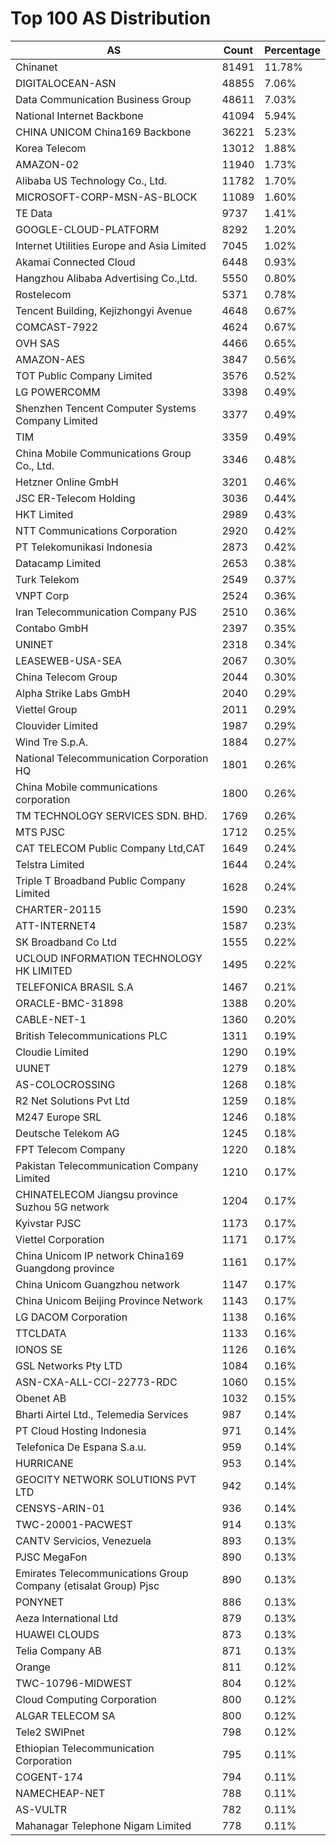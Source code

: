 # Top 100 AS Distribution
| AS | Count | Percentage |
|----|----|----|
| Chinanet | 81491 | 11.78% |
| DIGITALOCEAN-ASN | 48855 | 7.06% |
| Data Communication Business Group | 48611 | 7.03% |
| National Internet Backbone | 41094 | 5.94% |
| CHINA UNICOM China169 Backbone | 36221 | 5.23% |
| Korea Telecom | 13012 | 1.88% |
| AMAZON-02 | 11940 | 1.73% |
| Alibaba US Technology Co., Ltd. | 11782 | 1.70% |
| MICROSOFT-CORP-MSN-AS-BLOCK | 11089 | 1.60% |
| TE Data | 9737 | 1.41% |
| GOOGLE-CLOUD-PLATFORM | 8292 | 1.20% |
| Internet Utilities Europe and Asia Limited | 7045 | 1.02% |
| Akamai Connected Cloud | 6448 | 0.93% |
| Hangzhou Alibaba Advertising Co.,Ltd. | 5550 | 0.80% |
| Rostelecom | 5371 | 0.78% |
| Tencent Building, Kejizhongyi Avenue | 4648 | 0.67% |
| COMCAST-7922 | 4624 | 0.67% |
| OVH SAS | 4466 | 0.65% |
| AMAZON-AES | 3847 | 0.56% |
| TOT Public Company Limited | 3576 | 0.52% |
| LG POWERCOMM | 3398 | 0.49% |
| Shenzhen Tencent Computer Systems Company Limited | 3377 | 0.49% |
| TIM | 3359 | 0.49% |
| China Mobile Communications Group Co., Ltd. | 3346 | 0.48% |
| Hetzner Online GmbH | 3201 | 0.46% |
| JSC ER-Telecom Holding | 3036 | 0.44% |
| HKT Limited | 2989 | 0.43% |
| NTT Communications Corporation | 2920 | 0.42% |
| PT Telekomunikasi Indonesia | 2873 | 0.42% |
| Datacamp Limited | 2653 | 0.38% |
| Turk Telekom | 2549 | 0.37% |
| VNPT Corp | 2524 | 0.36% |
| Iran Telecommunication Company PJS | 2510 | 0.36% |
| Contabo GmbH | 2397 | 0.35% |
| UNINET | 2318 | 0.34% |
| LEASEWEB-USA-SEA | 2067 | 0.30% |
| China Telecom Group | 2044 | 0.30% |
| Alpha Strike Labs GmbH | 2040 | 0.29% |
| Viettel Group | 2011 | 0.29% |
| Clouvider Limited | 1987 | 0.29% |
| Wind Tre S.p.A. | 1884 | 0.27% |
| National Telecommunication Corporation HQ | 1801 | 0.26% |
| China Mobile communications corporation | 1800 | 0.26% |
| TM TECHNOLOGY SERVICES SDN. BHD. | 1769 | 0.26% |
| MTS PJSC | 1712 | 0.25% |
| CAT TELECOM Public Company Ltd,CAT | 1649 | 0.24% |
| Telstra Limited | 1644 | 0.24% |
| Triple T Broadband Public Company Limited | 1628 | 0.24% |
| CHARTER-20115 | 1590 | 0.23% |
| ATT-INTERNET4 | 1587 | 0.23% |
| SK Broadband Co Ltd | 1555 | 0.22% |
| UCLOUD INFORMATION TECHNOLOGY HK LIMITED | 1495 | 0.22% |
| TELEFONICA BRASIL S.A | 1467 | 0.21% |
| ORACLE-BMC-31898 | 1388 | 0.20% |
| CABLE-NET-1 | 1360 | 0.20% |
| British Telecommunications PLC | 1311 | 0.19% |
| Cloudie Limited | 1290 | 0.19% |
| UUNET | 1279 | 0.18% |
| AS-COLOCROSSING | 1268 | 0.18% |
| R2 Net Solutions Pvt Ltd | 1259 | 0.18% |
| M247 Europe SRL | 1246 | 0.18% |
| Deutsche Telekom AG | 1245 | 0.18% |
| FPT Telecom Company | 1220 | 0.18% |
| Pakistan Telecommunication Company Limited | 1210 | 0.17% |
| CHINATELECOM Jiangsu province Suzhou 5G network | 1204 | 0.17% |
| Kyivstar PJSC | 1173 | 0.17% |
| Viettel Corporation | 1171 | 0.17% |
| China Unicom IP network China169 Guangdong province | 1161 | 0.17% |
| China Unicom Guangzhou network | 1147 | 0.17% |
| China Unicom Beijing Province Network | 1143 | 0.17% |
| LG DACOM Corporation | 1138 | 0.16% |
| TTCLDATA | 1133 | 0.16% |
| IONOS SE | 1126 | 0.16% |
| GSL Networks Pty LTD | 1084 | 0.16% |
| ASN-CXA-ALL-CCI-22773-RDC | 1060 | 0.15% |
| Obenet AB | 1032 | 0.15% |
| Bharti Airtel Ltd., Telemedia Services | 987 | 0.14% |
| PT Cloud Hosting Indonesia | 971 | 0.14% |
| Telefonica De Espana S.a.u. | 959 | 0.14% |
| HURRICANE | 953 | 0.14% |
| GEOCITY NETWORK SOLUTIONS PVT LTD | 942 | 0.14% |
| CENSYS-ARIN-01 | 936 | 0.14% |
| TWC-20001-PACWEST | 914 | 0.13% |
| CANTV Servicios, Venezuela | 893 | 0.13% |
| PJSC MegaFon | 890 | 0.13% |
| Emirates Telecommunications Group Company (etisalat Group) Pjsc | 890 | 0.13% |
| PONYNET | 886 | 0.13% |
| Aeza International Ltd | 879 | 0.13% |
| HUAWEI CLOUDS | 873 | 0.13% |
| Telia Company AB | 871 | 0.13% |
| Orange | 811 | 0.12% |
| TWC-10796-MIDWEST | 804 | 0.12% |
| Cloud Computing Corporation | 800 | 0.12% |
| ALGAR TELECOM SA | 800 | 0.12% |
| Tele2 SWIPnet | 798 | 0.12% |
| Ethiopian Telecommunication Corporation | 795 | 0.11% |
| COGENT-174 | 794 | 0.11% |
| NAMECHEAP-NET | 788 | 0.11% |
| AS-VULTR | 782 | 0.11% |
| Mahanagar Telephone Nigam Limited | 778 | 0.11% |

